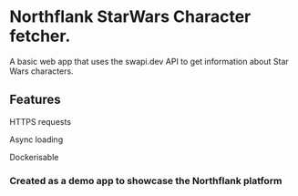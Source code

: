# Northflank StarWars Character fetcher. 

A basic web app that uses the swapi.dev API to get information about Star Wars characters.

## Features

HTTPS requests

Async loading

Dockerisable

### Created as a demo app to showcase the Northflank platform
